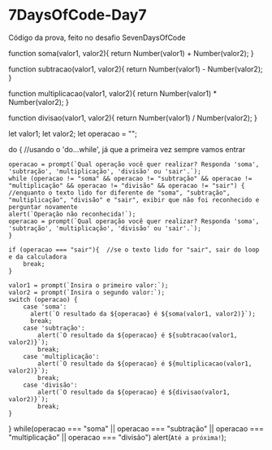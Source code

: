 # 7DaysOfCode-Day7
Código da prova, feito no desafio SevenDaysOfCode

function soma(valor1, valor2){
    return Number(valor1) + Number(valor2);
}

function subtracao(valor1, valor2){
    return Number(valor1) - Number(valor2);
}

function multiplicacao(valor1, valor2){
    return Number(valor1) * Number(valor2);
}

function divisao(valor1, valor2){
    return Number(valor1) / Number(valor2);
}

let valor1;
let valor2;
let operacao = "";

do {  //usando o 'do...while', já que a primeira vez sempre vamos entrar
	
    operacao = prompt(`Qual operação você quer realizar? Responda 'soma', 'subtração', 'multiplicação', 'divisão' ou 'sair'.`);	
    while (operacao != "soma" && operacao != "subtração" && operacao != "multiplicação" && operacao != "divisão" && operacao != "sair") {  //enquanto o texto lido for diferente de "soma", "subtração", "multiplicação", "divisão" e "sair", exibir que não foi reconhecido e perguntar novamente
	alert(`Operação não reconhecida!`);
	operacao = prompt(`Qual operação você quer realizar? Responda 'soma', 'subtração', 'multiplicação', 'divisão' ou 'sair'.`);
    }
	
    if (operacao === "sair"){  //se o texto lido for "sair", sair do loop e da calculadora
		break;	
    }
	
    valor1 = prompt(`Insira o primeiro valor:`);
    valor2 = prompt(`Insira o segundo valor:`);
    switch (operacao) {
        case 'soma':
          alert(`O resultado da ${operacao} é ${soma(valor1, valor2)}`);
          break;
        case 'subtração':
            alert(`O resultado da ${operacao} é ${subtracao(valor1, valor2)}`);
            break;
        case 'multiplicação':
            alert(`O resultado da ${operacao} é ${multiplicacao(valor1, valor2)}`);
            break;
        case 'divisão':
            alert(`O resultado da ${operacao} é ${divisao(valor1, valor2)}`);
            break;
    }
} while(operacao === "soma" || operacao === "subtração" || operacao === "multiplicação" || operacao === "divisão")
alert(`Até a próxima!`);
